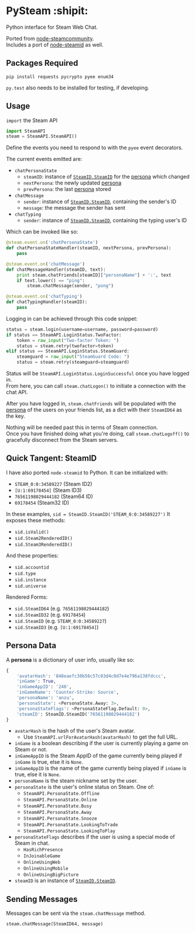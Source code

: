 # PySteam :shipit:

Python interface for Steam Web Chat.

Ported from [node-steamcommunity](https://github.com/DoctorMcKay/node-steamcommunity).  
Includes a port of [node-steamid](https://github.com/DoctorMcKay/node-steamid) as well.

## Packages Required

    pip install requests pycrypto pyee enum34

`py.test` also needs to be installed for testing, if developing.


## Usage

`import` the Steam API

```python
import SteamAPI
steam = SteamAPI.SteamAPI()
```

Define the events you need to respond to with the `pyee` event decorators.

The current events emitted are:

* `chatPersonaState`
    - `steamID`: instance of [`SteamID.SteamID`](#quick-tangent-steamid) for the [persona](#persona-data) which changed
    - `nextPersona`: the newly updated [persona](#persona-data)
    - `prevPersona`: the last [persona](#persona-data) stored
* `chatMessage`
    - `sender`: instance of [`SteamID.SteamID`](#quick-tangent-steamid), containing the sender's ID
    - `message`: the message the sender has sent
* `chatTyping`
    - `sender`: instance of [`SteamID.SteamID`](#quick-tangent-steamid), containing the typing user's ID

Which can be invoked like so:

```python
@steam.event.on('chatPersonaState')
def chatPersonaStateHandler(steamID, nextPersona, prevPersona):
    pass

@steam.event.on('chatMessage')
def chatMessageHandler(steamID, text):
    print steam.chatFriends[steamID]["personaName"] + ':', text
    if text.lower() == "ping":
        steam.chatMessage(sender, "pong")

@steam.event.on('chatTyping')
def chatTypingHandler(steamID):
    pass
```

Logging in can be achieved through this code snippet:

```python
status = steam.login(username=username, password=password)
if status == SteamAPI.LoginStatus.TwoFactor:
    token = raw_input("Two-factor Token: ")
    status = steam.retry(twofactor=token)
elif status == SteamAPI.LoginStatus.SteamGuard:
    steamguard = raw_input("SteamGuard Code: ")
    status = steam.retry(steamguard=steamguard)
```

Status will be `SteamAPI.LoginStatus.LoginSuccessful` once you have logged in.  
From here, you can call `steam.chatLogon()` to initiate a connection with the chat API.

After you have logged in, `steam.chatFriends` will be populated with the [persona](#persona-data) of the users on your friends list, as a dict with their `SteamID64` as the key.

Nothing will be needed past this in terms of Steam connection.  
Once you have finished doing what you're doing, call `steam.chatLogoff()` to gracefully disconnect from the Steam servers.


## Quick Tangent: SteamID

I have also ported `node-steamid` to Python. It can be initialized with:

* `STEAM_0:0:34589227` (Steam ID2)
* `[U:1:69178454]` (Steam ID3)
* `76561198029444182` (Steam64 ID)
* `69178454` (Steam32 ID)

In these examples, `sid = SteamID.SteamID('STEAM_0:0:34589227')`
It exposes these methods:

* `sid.isValid()`
* `sid.Steam2RenderedID()`
* `sid.Steam3RenderedID()`

And these properties:

* `sid.accountid`
* `sid.type`
* `sid.instance`
* `sid.universe`

Rendered Forms:

* `sid.SteamID64` (e.g. `76561198029444182`)
* `sid.SteamID32` (e.g. `69178454`)
* `sid.SteamID` (e.g. `STEAM_0:0:34589227`)
* `sid.SteamID3` (e.g. `[U:1:69178454]`)

## Persona Data

A **persona** is a dictionary of user info, usually like so:

```python
{
    'avatarHash': '848eaefc30b56c57c03d4c0d7e4e796a138fdccc',
    'inGame': True,
    'inGameAppID': '240',
    'inGameName': 'Counter-Strike: Source',
    'personaName': 'anzu',
    'personaState': <PersonaState.Away: 3>,
    'personaStateFlags': <PersonaStateFlag.Default: 0>,
    'steamID': SteamID.SteamID('76561198029444182')
}
```

* `avatarHash` is the hash of the user's Steam avatar.
    * Use `SteamAPI.urlForAvatarHash(avatarHash)` to get the full URL.
* `inGame` is a boolean describing if the user is currently playing a game on Steam or not.
* `inGameAppID` is the Steam AppID of the game currently being played if `inGame` is true, else it is `None`.
* `inGameAppID` is the name of the game currently being played if `inGame` is true, else it is `None`.
* `personaName` is the steam nickname set by the user.
* `personaState` is the user's online status on Steam. One of:
    * `SteamAPI.PersonaState.Offline`
    * `SteamAPI.PersonaState.Online`
    * `SteamAPI.PersonaState.Busy`
    * `SteamAPI.PersonaState.Away`
    * `SteamAPI.PersonaState.Snooze`
    * `SteamAPI.PersonaState.LookingToTrade`
    * `SteamAPI.PersonaState.LookingToPlay`
* `personaStateFlags` describes if the user is using a special mode of Steam in chat.
    * `HasRichPresence`
    * `InJoinableGame`
    * `OnlineUsingWeb`
    * `OnlineUsingMobile`
    * `OnlineUsingBigPicture`
* `steamID` is an instance of [`SteamID.SteamID`](#quick-tangent-steamid).


## Sending Messages

Messages can be sent via the `steam.chatMessage` method.

```python
steam.chatMessage(SteamID64, message)
``` 